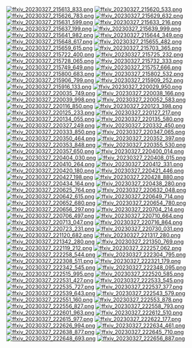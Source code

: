 [![ffxiv_20230327_215613_833.png](./image_e_thumb/ffxiv_20230327_215613_833.png.thumb.jpg)](./image_e/ffxiv_20230327_215613_833.png) 
[![ffxiv_20230327_215620_533.png](./image_e_thumb/ffxiv_20230327_215620_533.png.thumb.jpg)](./image_e/ffxiv_20230327_215620_533.png) 
[![ffxiv_20230327_215626_783.png](./image_e_thumb/ffxiv_20230327_215626_783.png.thumb.jpg)](./image_e/ffxiv_20230327_215626_783.png) 
[![ffxiv_20230327_215629_632.png](./image_e_thumb/ffxiv_20230327_215629_632.png.thumb.jpg)](./image_e/ffxiv_20230327_215629_632.png) 
[![ffxiv_20230327_215631_599.png](./image_e_thumb/ffxiv_20230327_215631_599.png.thumb.jpg)](./image_e/ffxiv_20230327_215631_599.png) 
[![ffxiv_20230327_215633_216.png](./image_e_thumb/ffxiv_20230327_215633_216.png.thumb.jpg)](./image_e/ffxiv_20230327_215633_216.png) 
[![ffxiv_20230327_215637_199.png](./image_e_thumb/ffxiv_20230327_215637_199.png.thumb.jpg)](./image_e/ffxiv_20230327_215637_199.png) 
[![ffxiv_20230327_215639_999.png](./image_e_thumb/ffxiv_20230327_215639_999.png.thumb.jpg)](./image_e/ffxiv_20230327_215639_999.png) 
[![ffxiv_20230327_215641_982.png](./image_e_thumb/ffxiv_20230327_215641_982.png.thumb.jpg)](./image_e/ffxiv_20230327_215641_982.png) 
[![ffxiv_20230327_215644_349.png](./image_e_thumb/ffxiv_20230327_215644_349.png.thumb.jpg)](./image_e/ffxiv_20230327_215644_349.png) 
[![ffxiv_20230327_215648_617.png](./image_e_thumb/ffxiv_20230327_215648_617.png.thumb.jpg)](./image_e/ffxiv_20230327_215648_617.png) 
[![ffxiv_20230327_215655_482.png](./image_e_thumb/ffxiv_20230327_215655_482.png.thumb.jpg)](./image_e/ffxiv_20230327_215655_482.png) 
[![ffxiv_20230327_215659_615.png](./image_e_thumb/ffxiv_20230327_215659_615.png.thumb.jpg)](./image_e/ffxiv_20230327_215659_615.png) 
[![ffxiv_20230327_215703_365.png](./image_e_thumb/ffxiv_20230327_215703_365.png.thumb.jpg)](./image_e/ffxiv_20230327_215703_365.png) 
[![ffxiv_20230327_215722_400.png](./image_e_thumb/ffxiv_20230327_215722_400.png.thumb.jpg)](./image_e/ffxiv_20230327_215722_400.png) 
[![ffxiv_20230327_215725_232.png](./image_e_thumb/ffxiv_20230327_215725_232.png.thumb.jpg)](./image_e/ffxiv_20230327_215725_232.png) 
[![ffxiv_20230327_215728_065.png](./image_e_thumb/ffxiv_20230327_215728_065.png.thumb.jpg)](./image_e/ffxiv_20230327_215728_065.png) 
[![ffxiv_20230327_215732_333.png](./image_e_thumb/ffxiv_20230327_215732_333.png.thumb.jpg)](./image_e/ffxiv_20230327_215732_333.png) 
[![ffxiv_20230327_215749_649.png](./image_e_thumb/ffxiv_20230327_215749_649.png.thumb.jpg)](./image_e/ffxiv_20230327_215749_649.png) 
[![ffxiv_20230327_215757_666.png](./image_e_thumb/ffxiv_20230327_215757_666.png.thumb.jpg)](./image_e/ffxiv_20230327_215757_666.png) 
[![ffxiv_20230327_215800_683.png](./image_e_thumb/ffxiv_20230327_215800_683.png.thumb.jpg)](./image_e/ffxiv_20230327_215800_683.png) 
[![ffxiv_20230327_215802_532.png](./image_e_thumb/ffxiv_20230327_215802_532.png.thumb.jpg)](./image_e/ffxiv_20230327_215802_532.png) 
[![ffxiv_20230327_215906_799.png](./image_e_thumb/ffxiv_20230327_215906_799.png.thumb.jpg)](./image_e/ffxiv_20230327_215906_799.png) 
[![ffxiv_20230327_215909_252.png](./image_e_thumb/ffxiv_20230327_215909_252.png.thumb.jpg)](./image_e/ffxiv_20230327_215909_252.png) 
[![ffxiv_20230327_215916_133.png](./image_e_thumb/ffxiv_20230327_215916_133.png.thumb.jpg)](./image_e/ffxiv_20230327_215916_133.png) 
[![ffxiv_20230327_220029_950.png](./image_e_thumb/ffxiv_20230327_220029_950.png.thumb.jpg)](./image_e/ffxiv_20230327_220029_950.png) 
[![ffxiv_20230327_220035_749.png](./image_e_thumb/ffxiv_20230327_220035_749.png.thumb.jpg)](./image_e/ffxiv_20230327_220035_749.png) 
[![ffxiv_20230327_220038_166.png](./image_e_thumb/ffxiv_20230327_220038_166.png.thumb.jpg)](./image_e/ffxiv_20230327_220038_166.png) 
[![ffxiv_20230327_220039_998.png](./image_e_thumb/ffxiv_20230327_220039_998.png.thumb.jpg)](./image_e/ffxiv_20230327_220039_998.png) 
[![ffxiv_20230327_220052_583.png](./image_e_thumb/ffxiv_20230327_220052_583.png.thumb.jpg)](./image_e/ffxiv_20230327_220052_583.png) 
[![ffxiv_20230327_220116_850.png](./image_e_thumb/ffxiv_20230327_220116_850.png.thumb.jpg)](./image_e/ffxiv_20230327_220116_850.png) 
[![ffxiv_20230327_220123_398.png](./image_e_thumb/ffxiv_20230327_220123_398.png.thumb.jpg)](./image_e/ffxiv_20230327_220123_398.png) 
[![ffxiv_20230327_220125_233.png](./image_e_thumb/ffxiv_20230327_220125_233.png.thumb.jpg)](./image_e/ffxiv_20230327_220125_233.png) 
[![ffxiv_20230327_220127_217.png](./image_e_thumb/ffxiv_20230327_220127_217.png.thumb.jpg)](./image_e/ffxiv_20230327_220127_217.png) 
[![ffxiv_20230327_220134_055.png](./image_e_thumb/ffxiv_20230327_220134_055.png.thumb.jpg)](./image_e/ffxiv_20230327_220134_055.png) 
[![ffxiv_20230327_220135_580.png](./image_e_thumb/ffxiv_20230327_220135_580.png.thumb.jpg)](./image_e/ffxiv_20230327_220135_580.png) 
[![ffxiv_20230327_220327_249.png](./image_e_thumb/ffxiv_20230327_220327_249.png.thumb.jpg)](./image_e/ffxiv_20230327_220327_249.png) 
[![ffxiv_20230327_220332_450.png](./image_e_thumb/ffxiv_20230327_220332_450.png.thumb.jpg)](./image_e/ffxiv_20230327_220332_450.png) 
[![ffxiv_20230327_220333_850.png](./image_e_thumb/ffxiv_20230327_220333_850.png.thumb.jpg)](./image_e/ffxiv_20230327_220333_850.png) 
[![ffxiv_20230327_220347_065.png](./image_e_thumb/ffxiv_20230327_220347_065.png.thumb.jpg)](./image_e/ffxiv_20230327_220347_065.png) 
[![ffxiv_20230327_220350_464.png](./image_e_thumb/ffxiv_20230327_220350_464.png.thumb.jpg)](./image_e/ffxiv_20230327_220350_464.png) 
[![ffxiv_20230327_220352_397.png](./image_e_thumb/ffxiv_20230327_220352_397.png.thumb.jpg)](./image_e/ffxiv_20230327_220352_397.png) 
[![ffxiv_20230327_220353_848.png](./image_e_thumb/ffxiv_20230327_220353_848.png.thumb.jpg)](./image_e/ffxiv_20230327_220353_848.png) 
[![ffxiv_20230327_220355_530.png](./image_e_thumb/ffxiv_20230327_220355_530.png.thumb.jpg)](./image_e/ffxiv_20230327_220355_530.png) 
[![ffxiv_20230327_220357_650.png](./image_e_thumb/ffxiv_20230327_220357_650.png.thumb.jpg)](./image_e/ffxiv_20230327_220357_650.png) 
[![ffxiv_20230327_220400_014.png](./image_e_thumb/ffxiv_20230327_220400_014.png.thumb.jpg)](./image_e/ffxiv_20230327_220400_014.png) 
[![ffxiv_20230327_220404_030.png](./image_e_thumb/ffxiv_20230327_220404_030.png.thumb.jpg)](./image_e/ffxiv_20230327_220404_030.png) 
[![ffxiv_20230327_220408_015.png](./image_e_thumb/ffxiv_20230327_220408_015.png.thumb.jpg)](./image_e/ffxiv_20230327_220408_015.png) 
[![ffxiv_20230327_220410_264.png](./image_e_thumb/ffxiv_20230327_220410_264.png.thumb.jpg)](./image_e/ffxiv_20230327_220410_264.png) 
[![ffxiv_20230327_220412_331.png](./image_e_thumb/ffxiv_20230327_220412_331.png.thumb.jpg)](./image_e/ffxiv_20230327_220412_331.png) 
[![ffxiv_20230327_220420_180.png](./image_e_thumb/ffxiv_20230327_220420_180.png.thumb.jpg)](./image_e/ffxiv_20230327_220420_180.png) 
[![ffxiv_20230327_220421_446.png](./image_e_thumb/ffxiv_20230327_220421_446.png.thumb.jpg)](./image_e/ffxiv_20230327_220421_446.png) 
[![ffxiv_20230327_220427_198.png](./image_e_thumb/ffxiv_20230327_220427_198.png.thumb.jpg)](./image_e/ffxiv_20230327_220427_198.png) 
[![ffxiv_20230327_220428_880.png](./image_e_thumb/ffxiv_20230327_220428_880.png.thumb.jpg)](./image_e/ffxiv_20230327_220428_880.png) 
[![ffxiv_20230327_220434_164.png](./image_e_thumb/ffxiv_20230327_220434_164.png.thumb.jpg)](./image_e/ffxiv_20230327_220434_164.png) 
[![ffxiv_20230327_220438_280.png](./image_e_thumb/ffxiv_20230327_220438_280.png.thumb.jpg)](./image_e/ffxiv_20230327_220438_280.png) 
[![ffxiv_20230327_220625_764.png](./image_e_thumb/ffxiv_20230327_220625_764.png.thumb.jpg)](./image_e/ffxiv_20230327_220625_764.png) 
[![ffxiv_20230327_220632_048.png](./image_e_thumb/ffxiv_20230327_220632_048.png.thumb.jpg)](./image_e/ffxiv_20230327_220632_048.png) 
[![ffxiv_20230327_220642_615.png](./image_e_thumb/ffxiv_20230327_220642_615.png.thumb.jpg)](./image_e/ffxiv_20230327_220642_615.png) 
[![ffxiv_20230327_220649_714.png](./image_e_thumb/ffxiv_20230327_220649_714.png.thumb.jpg)](./image_e/ffxiv_20230327_220649_714.png) 
[![ffxiv_20230327_220652_680.png](./image_e_thumb/ffxiv_20230327_220652_680.png.thumb.jpg)](./image_e/ffxiv_20230327_220652_680.png) 
[![ffxiv_20230327_220654_780.png](./image_e_thumb/ffxiv_20230327_220654_780.png.thumb.jpg)](./image_e/ffxiv_20230327_220654_780.png) 
[![ffxiv_20230327_220656_297.png](./image_e_thumb/ffxiv_20230327_220656_297.png.thumb.jpg)](./image_e/ffxiv_20230327_220656_297.png) 
[![ffxiv_20230327_220704_214.png](./image_e_thumb/ffxiv_20230327_220704_214.png.thumb.jpg)](./image_e/ffxiv_20230327_220704_214.png) 
[![ffxiv_20230327_220706_497.png](./image_e_thumb/ffxiv_20230327_220706_497.png.thumb.jpg)](./image_e/ffxiv_20230327_220706_497.png) 
[![ffxiv_20230327_220710_664.png](./image_e_thumb/ffxiv_20230327_220710_664.png.thumb.jpg)](./image_e/ffxiv_20230327_220710_664.png) 
[![ffxiv_20230327_220713_047.png](./image_e_thumb/ffxiv_20230327_220713_047.png.thumb.jpg)](./image_e/ffxiv_20230327_220713_047.png) 
[![ffxiv_20230327_220716_864.png](./image_e_thumb/ffxiv_20230327_220716_864.png.thumb.jpg)](./image_e/ffxiv_20230327_220716_864.png) 
[![ffxiv_20230327_220723_231.png](./image_e_thumb/ffxiv_20230327_220723_231.png.thumb.jpg)](./image_e/ffxiv_20230327_220723_231.png) 
[![ffxiv_20230327_220730_031.png](./image_e_thumb/ffxiv_20230327_220730_031.png.thumb.jpg)](./image_e/ffxiv_20230327_220730_031.png) 
[![ffxiv_20230327_221120_682.png](./image_e_thumb/ffxiv_20230327_221120_682.png.thumb.jpg)](./image_e/ffxiv_20230327_221120_682.png) 
[![ffxiv_20230327_221317_280.png](./image_e_thumb/ffxiv_20230327_221317_280.png.thumb.jpg)](./image_e/ffxiv_20230327_221317_280.png) 
[![ffxiv_20230327_221342_280.png](./image_e_thumb/ffxiv_20230327_221342_280.png.thumb.jpg)](./image_e/ffxiv_20230327_221342_280.png) 
[![ffxiv_20230327_221350_769.png](./image_e_thumb/ffxiv_20230327_221350_769.png.thumb.jpg)](./image_e/ffxiv_20230327_221350_769.png) 
[![ffxiv_20230327_222119_212.png](./image_e_thumb/ffxiv_20230327_222119_212.png.thumb.jpg)](./image_e/ffxiv_20230327_222119_212.png) 
[![ffxiv_20230327_222257_062.png](./image_e_thumb/ffxiv_20230327_222257_062.png.thumb.jpg)](./image_e/ffxiv_20230327_222257_062.png) 
[![ffxiv_20230327_222258_544.png](./image_e_thumb/ffxiv_20230327_222258_544.png.thumb.jpg)](./image_e/ffxiv_20230327_222258_544.png) 
[![ffxiv_20230327_222304_795.png](./image_e_thumb/ffxiv_20230327_222304_795.png.thumb.jpg)](./image_e/ffxiv_20230327_222304_795.png) 
[![ffxiv_20230327_222308_511.png](./image_e_thumb/ffxiv_20230327_222308_511.png.thumb.jpg)](./image_e/ffxiv_20230327_222308_511.png) 
[![ffxiv_20230327_222321_179.png](./image_e_thumb/ffxiv_20230327_222321_179.png.thumb.jpg)](./image_e/ffxiv_20230327_222321_179.png) 
[![ffxiv_20230327_222342_545.png](./image_e_thumb/ffxiv_20230327_222342_545.png.thumb.jpg)](./image_e/ffxiv_20230327_222342_545.png) 
[![ffxiv_20230327_222348_095.png](./image_e_thumb/ffxiv_20230327_222348_095.png.thumb.jpg)](./image_e/ffxiv_20230327_222348_095.png) 
[![ffxiv_20230327_222515_995.png](./image_e_thumb/ffxiv_20230327_222515_995.png.thumb.jpg)](./image_e/ffxiv_20230327_222515_995.png) 
[![ffxiv_20230327_222520_585.png](./image_e_thumb/ffxiv_20230327_222520_585.png.thumb.jpg)](./image_e/ffxiv_20230327_222520_585.png) 
[![ffxiv_20230327_222531_427.png](./image_e_thumb/ffxiv_20230327_222531_427.png.thumb.jpg)](./image_e/ffxiv_20230327_222531_427.png) 
[![ffxiv_20230327_222533_545.png](./image_e_thumb/ffxiv_20230327_222533_545.png.thumb.jpg)](./image_e/ffxiv_20230327_222533_545.png) 
[![ffxiv_20230327_222535_727.png](./image_e_thumb/ffxiv_20230327_222535_727.png.thumb.jpg)](./image_e/ffxiv_20230327_222535_727.png) 
[![ffxiv_20230327_222537_377.png](./image_e_thumb/ffxiv_20230327_222537_377.png.thumb.jpg)](./image_e/ffxiv_20230327_222537_377.png) 
[![ffxiv_20230327_222539_643.png](./image_e_thumb/ffxiv_20230327_222539_643.png.thumb.jpg)](./image_e/ffxiv_20230327_222539_643.png) 
[![ffxiv_20230327_222543_579.png](./image_e_thumb/ffxiv_20230327_222543_579.png.thumb.jpg)](./image_e/ffxiv_20230327_222543_579.png) 
[![ffxiv_20230327_222551_160.png](./image_e_thumb/ffxiv_20230327_222551_160.png.thumb.jpg)](./image_e/ffxiv_20230327_222551_160.png) 
[![ffxiv_20230327_222553_878.png](./image_e_thumb/ffxiv_20230327_222553_878.png.thumb.jpg)](./image_e/ffxiv_20230327_222553_878.png) 
[![ffxiv_20230327_222556_827.png](./image_e_thumb/ffxiv_20230327_222556_827.png.thumb.jpg)](./image_e/ffxiv_20230327_222556_827.png) 
[![ffxiv_20230327_222558_793.png](./image_e_thumb/ffxiv_20230327_222558_793.png.thumb.jpg)](./image_e/ffxiv_20230327_222558_793.png) 
[![ffxiv_20230327_222601_963.png](./image_e_thumb/ffxiv_20230327_222601_963.png.thumb.jpg)](./image_e/ffxiv_20230327_222601_963.png) 
[![ffxiv_20230327_222612_510.png](./image_e_thumb/ffxiv_20230327_222612_510.png.thumb.jpg)](./image_e/ffxiv_20230327_222612_510.png) 
[![ffxiv_20230327_222615_977.png](./image_e_thumb/ffxiv_20230327_222615_977.png.thumb.jpg)](./image_e/ffxiv_20230327_222615_977.png) 
[![ffxiv_20230327_222622_177.png](./image_e_thumb/ffxiv_20230327_222622_177.png.thumb.jpg)](./image_e/ffxiv_20230327_222622_177.png) 
[![ffxiv_20230327_222626_994.png](./image_e_thumb/ffxiv_20230327_222626_994.png.thumb.jpg)](./image_e/ffxiv_20230327_222626_994.png) 
[![ffxiv_20230327_222634_461.png](./image_e_thumb/ffxiv_20230327_222634_461.png.thumb.jpg)](./image_e/ffxiv_20230327_222634_461.png) 
[![ffxiv_20230327_222638_877.png](./image_e_thumb/ffxiv_20230327_222638_877.png.thumb.jpg)](./image_e/ffxiv_20230327_222638_877.png) 
[![ffxiv_20230327_222645_710.png](./image_e_thumb/ffxiv_20230327_222645_710.png.thumb.jpg)](./image_e/ffxiv_20230327_222645_710.png) 
[![ffxiv_20230327_222648_693.png](./image_e_thumb/ffxiv_20230327_222648_693.png.thumb.jpg)](./image_e/ffxiv_20230327_222648_693.png) 
[![ffxiv_20230327_222656_887.png](./image_e_thumb/ffxiv_20230327_222656_887.png.thumb.jpg)](./image_e/ffxiv_20230327_222656_887.png) 
